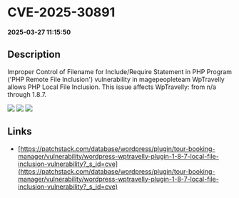 # CVE-2025-30891

**2025-03-27 11:15:50**

## Description
Improper Control of Filename for Include/Require Statement in PHP Program ('PHP Remote File Inclusion') vulnerability in magepeopleteam WpTravelly allows PHP Local File Inclusion. This issue affects WpTravelly: from n/a through 1.8.7.

![](https://img.shields.io/static/v1?label=Score&message=8.8&color=red)
![](https://img.shields.io/static/v1?label=Severity&message=HIGH&color=red)
![](https://img.shields.io/static/v1?label=CWE&message=RFI&color=green)

## Links
- [https://patchstack.com/database/wordpress/plugin/tour-booking-manager/vulnerability/wordpress-wptravelly-plugin-1-8-7-local-file-inclusion-vulnerability?_s_id=cve](https://patchstack.com/database/wordpress/plugin/tour-booking-manager/vulnerability/wordpress-wptravelly-plugin-1-8-7-local-file-inclusion-vulnerability?_s_id=cve)
